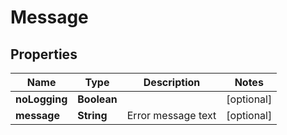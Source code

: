 
# Message

## Properties
Name | Type | Description | Notes
------------ | ------------- | ------------- | -------------
**noLogging** | **Boolean** |  |  [optional]
**message** | **String** | Error message text |  [optional]



